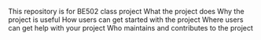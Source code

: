 This repository is for BE502 class project 
What the project does
Why the project is useful
How users can get started with the project
Where users can get help with your project
Who maintains and contributes to the project
